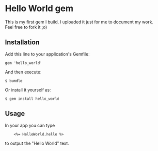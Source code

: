 # Hello World gem

This is my first gem I build. I uploaded it just for me to document my work. Feel free to fork it ;o)

## Installation

Add this line to your application's Gemfile:

    gem 'hello_world'

And then execute:

    $ bundle

Or install it yourself as:

    $ gem install hello_world

## Usage

In your app you can type

		<%= HelloWorld.hello %>

to output the "Hello World" text.
